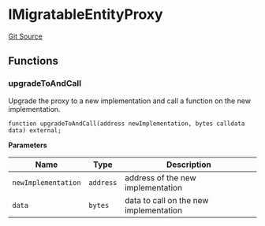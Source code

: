 # IMigratableEntityProxy
[Git Source](https://github.com/symbioticfi/core/blob/34733e78ecb0c08640f857df155aa6d467dd9462/src/interfaces/common/IMigratableEntityProxy.sol)


## Functions
### upgradeToAndCall

Upgrade the proxy to a new implementation and call a function on the new implementation.


```solidity
function upgradeToAndCall(address newImplementation, bytes calldata data) external;
```
**Parameters**

|Name|Type|Description|
|----|----|-----------|
|`newImplementation`|`address`|address of the new implementation|
|`data`|`bytes`|data to call on the new implementation|


